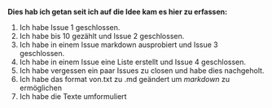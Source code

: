 **Dies hab ich getan seit ich auf die Idee kam es hier zu erfassen:**

1. Ich habe Issue 1 geschlossen.
1. Ich habe bis 10 gezählt und Issue 2 geschlossen.
1. Ich habe in einem Issue markdown ausprobiert und Issue 3 geschlossen. 
1. Ich habe in einem Issue eine Liste erstellt und Issue 4 geschlossen.
1. Ich habe vergessen ein paar Issues zu closen und habe dies nachgeholt.
1. Ich habe das format von.txt zu .md geändert um *markdown* zu ermöglichen
1. Ich habe die Texte umformuliert
